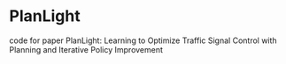 # PlanLight
code for paper PlanLight: Learning to Optimize Traffic Signal Control with Planning and Iterative Policy Improvement
